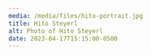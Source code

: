 ```yaml
---
media: /media/files/hito-portrait.jpg
title: Hito Steyerl
alt: Photo of Hito Steyerl
date: 2023-04-17T15:15:00-0500
---
```


